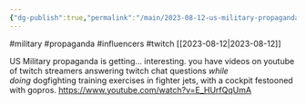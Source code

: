 ```yaml
---
{"dg-publish":true,"permalink":"/main/2023-08-12-us-military-propaganda-is-getting-influencer-interesting/"}
---
```


#military #propaganda #influencers #twitch
[[2023-08-12\|2023-08-12]]

US Military propaganda is getting... interesting.  you have videos on youtube of twitch streamers answering twitch chat questions _while doing_ dogfighting training exercises in fighter jets, with a cockpit festooned with gopros.
https://www.youtube.com/watch?v=E_HUrfQqUmA
